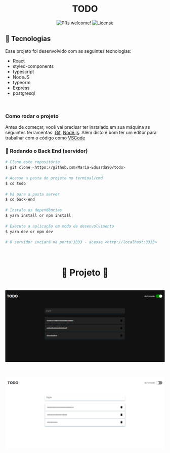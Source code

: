 <h1 align="center">
  TODO
</h1>

<p align="center">
 <img src="https://img.shields.io/static/v1?label=PRs&message=welcome&color=49AA26&labelColor=000000" alt="PRs welcome!" />

  <img alt="License" src="https://img.shields.io/static/v1?label=license&message=MIT&color=49AA26&labelColor=000000">
</p>

## 🚀 Tecnologias

Esse projeto foi desenvolvido com as seguintes tecnologias:

- React
- styled-components
- typescript
- NodeJS
- typeorm
- Express
- postgresql

</br>

### Como rodar o projeto

Antes de começar, você vai precisar ter instalado em sua máquina as seguintes ferramentas:
[Git](https://git-scm.com), [Node.js](https://nodejs.org/en/). 
Além disto é bom ter um editor para trabalhar com o código como [VSCode](https://code.visualstudio.com/)

### 🎲 Rodando o Back End (servidor)

```bash
# Clone este repositório
$ git clone <https://github.com/Maria-Eduarda90/todo>

# Acesse a pasta do projeto no terminal/cmd
$ cd todo

# Vá para a pasta server
$ cd back-end

# Instale as dependências
$ yarn install or npm install

# Execute a aplicação em modo de desenvolvimento
$ yarn dev or npm dev

# O servidor inciará na porta:3333 - acesse <http://localhost:3333>
```

</br>

<h1 align="center"> 
	🚧  Projeto  🚧
</h1>

<h1 align="center">
  <img alt="NextLevelWeek" title="#NextLevelWeek" src="./front-end/src/assets/dark.png" />
</h1>
<h1 align="center">
  <img alt="NextLevelWeek" title="#NextLevelWeek" src="./front-end/src/assets/white.png" />
</h1>
